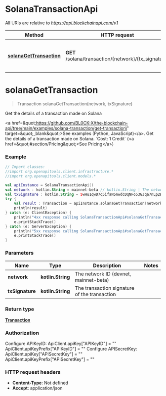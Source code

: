 # SolanaTransactionApi

All URIs are relative to *https://api.blockchainapi.com/v1*

Method | HTTP request | Description
------------- | ------------- | -------------
[**solanaGetTransaction**](SolanaTransactionApi.md#solanaGetTransaction) | **GET** /solana/transaction/{network}/{tx_signature} | Get the details of a transaction made on Solana


<a name="solanaGetTransaction"></a>
# **solanaGetTransaction**
> Transaction solanaGetTransaction(network, txSignature)

Get the details of a transaction made on Solana

&lt;a href&#x3D;\&quot;https://github.com/BL0CK-X/the-blockchain-api/tree/main/examples/solana-transaction/get-transaction\&quot; target&#x3D;\&quot;_blank\&quot;&gt;See examples (Python, JavaScript)&lt;/a&gt;.      Get the details of a transaction made on Solana.  &#x60;Cost: 1 Credit&#x60; (&lt;a href&#x3D;\&quot;#section/Pricing\&quot;&gt;See Pricing&lt;/a&gt;)

### Example
```kotlin
// Import classes:
//import org.openapitools.client.infrastructure.*
//import org.openapitools.client.models.*

val apiInstance = SolanaTransactionApi()
val network : kotlin.String = mainnet-beta // kotlin.String | The network ID (devnet, mainnet-beta)
val txSignature : kotlin.String = 5wHu1qwD7q5ifaN5nwdcDqNFo53GJqa7nLp2BeeEpcHCusb4GzARz4GjgzsEHMkBMgCJMGa6GSQ1VG96Exv8kt2W // kotlin.String | The transaction signature of the transaction
try {
    val result : Transaction = apiInstance.solanaGetTransaction(network, txSignature)
    println(result)
} catch (e: ClientException) {
    println("4xx response calling SolanaTransactionApi#solanaGetTransaction")
    e.printStackTrace()
} catch (e: ServerException) {
    println("5xx response calling SolanaTransactionApi#solanaGetTransaction")
    e.printStackTrace()
}
```

### Parameters

Name | Type | Description  | Notes
------------- | ------------- | ------------- | -------------
 **network** | **kotlin.String**| The network ID (devnet, mainnet-beta) |
 **txSignature** | **kotlin.String**| The transaction signature of the transaction |

### Return type

[**Transaction**](Transaction.md)

### Authorization


Configure APIKeyID:
    ApiClient.apiKey["APIKeyID"] = ""
    ApiClient.apiKeyPrefix["APIKeyID"] = ""
Configure APISecretKey:
    ApiClient.apiKey["APISecretKey"] = ""
    ApiClient.apiKeyPrefix["APISecretKey"] = ""

### HTTP request headers

 - **Content-Type**: Not defined
 - **Accept**: application/json

